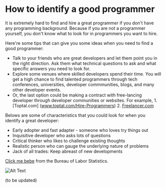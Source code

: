 # How to identify a good programmer

It is extremely hard to find and hire a great programmer if you don't have any programming background. Because if you are not a programmer yourself, you don't know what to look for in programmers you want to hire.

Here're some tips that can give you some ideas when you need to find a good programmer:

+ Talk to your friends who are great developers and let them point you in the right direction. Ask them what technical questions to ask and what specific answers you need to look for.
+ Explore some venues where skilled developers spend their time. You will get a high chance to find talented programmers through tech conferences, universities, developer commmunities, blogs, and many other developer events.
+ Or, the last option could be making a contract with free-lancing developer through developer communities or websites. 
For example, 1. [Toptal.com] (www.toptal.com/Hire-Programmers) 2. [Freelancer.com](www.freelancer.com/hire/Programmer) 

Belows are some of characteristics that you could look for when you identify a great developer:
+ Early adopter and fast adapter - someone who loves try things out
+ Inquisitive developer who asks lots of questions
+ Critical thinker who likes to challenge existing thoughts
+ Realistic person who can gauge the underlying nature of problems
+ Jack of all trades: Keep abreast of new developments



[Click me bebe](http://www.bls.gov/ooh/computer-and-information-technology/software-developers.htm) from the Bureau of Labor Statistics.

![Alt Text](http://media.mediatemple.netdna-cdn.com/wp-content/uploads/2012/05/mobile-first.jpg)


(to be updated)
